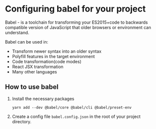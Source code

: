 # Configuring babel for your project
Babel - is a toolchain for transforming your ES2015+code to backwards compatible version of JavaScript that older browsers or environment can understand.

Babel can be used in:
 - Transform newer syntax into an older syntax
 - Polyfill features in the target environment
 - Code transformation(code modes) 
 - React JSX transformation
 - Many other languages


## How to use babel
1. Install the necessary packages

    ```shell
    yarn add --dev @babel/core @babel/cli @babel/preset-env
    ```
2. Create a config file `babel.config.json` in the root of your project directory.


